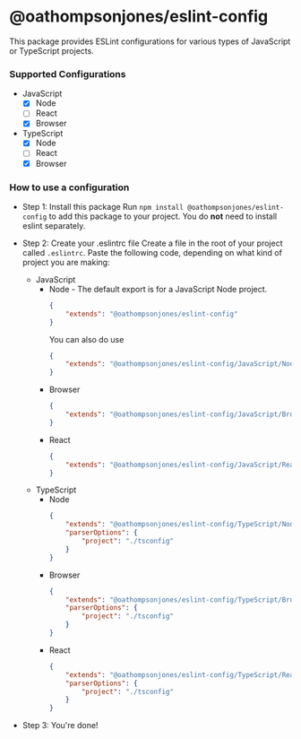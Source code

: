 # @oathompsonjones/eslint-config

This package provides ESLint configurations for various types of JavaScript or TypeScript projects.

### Supported Configurations
- JavaScript
    - [x] Node
    - [ ] React
    - [x] Browser
- TypeScript
    - [x] Node
    - [ ] React
    - [x] Browser

### How to use a configuration
- Step 1: Install this package
    Run `npm install @oathompsonjones/eslint-config` to add this package to your project. You do **not** need to install eslint separately.

- Step 2: Create your .eslintrc file
    Create a file in the root of your project called `.eslintrc`.
    Paste the following code, depending on what kind of project you are making:
    - JavaScript
        - Node - The default export is for a JavaScript Node project.
            ```json
            {
                "extends": "@oathompsonjones/eslint-config"
            }
            ```
            You can also do use
            ```json
            {
                "extends": "@oathompsonjones/eslint-config/JavaScript/Node"
            }
            ```
        - Browser
            ```json
            {
                "extends": "@oathompsonjones/eslint-config/JavaScript/Browser"
            }
            ```
        - React
            ```json
            {
                "extends": "@oathompsonjones/eslint-config/JavaScript/React"
            }
            ```
    - TypeScript
        - Node
            ```json
            {
                "extends": "@oathompsonjones/eslint-config/TypeScript/Node",
                "parserOptions": {
                    "project": "./tsconfig"
                }
            }
            ```
        - Browser
            ```json
            {
                "extends": "@oathompsonjones/eslint-config/TypeScript/Browser",
                "parserOptions": {
                    "project": "./tsconfig"
                }
            }
            ```
        - React
            ```json
            {
                "extends": "@oathompsonjones/eslint-config/TypeScript/React",
                "parserOptions": {
                    "project": "./tsconfig"
                }
            }
            ```

- Step 3: You're done!